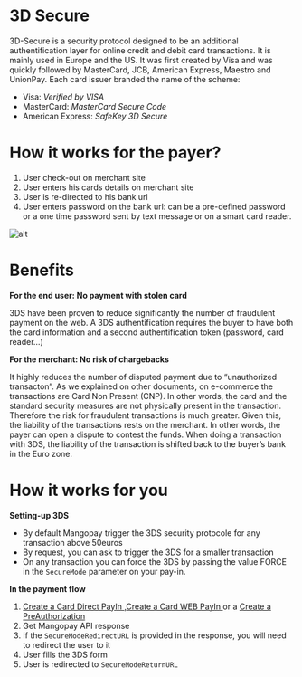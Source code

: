 # 3D Secure

3D-Secure is a security protocol designed to be an additional authentification layer for online credit and debit card transactions. It is mainly used in Europe and the US. It was first created by Visa and was quickly followed by MasterCard, JCB, American Express, Maestro and UnionPay. Each card issuer branded the name of the scheme: 

* Visa:  *Verified by VISA*
* MasterCard: *MasterCard Secure Code*
* American Express:  *SafeKey 3D Secure*

# How it works for the payer?

1. User check-out on merchant site
2. User enters his cards details on merchant site
3. User is re-directed to his bank url 
4. User enters password on the bank url: can be a pre-defined password or a one time password sent by text message or on a smart card reader. 

![alt](/uploads/medias/3DS.png)

# Benefits
**For the end user: No payment with stolen card**

3DS have been proven to reduce significantly the number of fraudulent payment on the web. A 3DS authentification requires the buyer to have both the card information and a second authentification token (password, card reader…) 

**For the merchant: No risk of chargebacks**

It highly reduces the number of disputed payment due to “unauthorized transacton”. As we explained on other documents, on e-commerce the transactions are Card Non Present (CNP). In other words, the card and the standard security measures are not physically present in the transaction. Therefore the risk for fraudulent transactions is much greater. Given this, the liability of the transactions rests on the merchant. In other words, the payer can open a dispute to contest the funds. 
When doing a transaction with 3DS, the liability of the transaction is shifted back to the buyer’s bank in the Euro zone. 


# How it works for you

**Setting-up 3DS**

* By default Mangopay trigger the 3DS security protocole for any transaction above 50euros
* By request, you can ask to trigger the 3DS for a smaller transaction
* On any transaction you can force the 3DS by passing the value FORCE in the `SecureMode` parameter on your pay-in. 


**In the payment flow**

1. [Create a Card Direct PayIn ](https://docs.mangopay.com/endpoints/v2.01/payins#e278_create-a-card-direct-payin),[Create a Card WEB PayIn ](https://docs.mangopay.com/endpoints/v2.01/payins#e269_create-a-card-web-payin) or a [Create a PreAuthorization](https://docs.mangopay.com/endpoints/v2.01/preauthorizations#e184_create-a-preauthorization)
2. Get Mangopay API response
3. If the `SecureModeRedirectURL` is provided in the response, you will need to redirect the user to it
4. User fills the 3DS form
5. User is redirected to `SecureModeReturnURL`